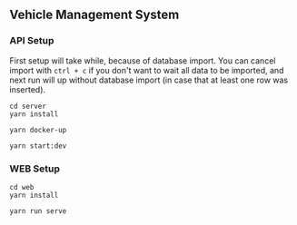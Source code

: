 ## Vehicle Management System

### API Setup
First setup will take while, because of database import.
You can cancel import with ``ctrl + c`` if you don't want to wait all data to be imported, 
and next run will up without database import (in case that at least one row was inserted).

```
cd server
yarn install

yarn docker-up

yarn start:dev
```

### WEB Setup
```
cd web
yarn install

yarn run serve
```
